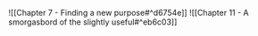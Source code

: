 ![[Chapter 7 - Finding a new purpose#^d6754e]]
![[Chapter 11 - A smorgasbord of the slightly useful#^eb6c03]]